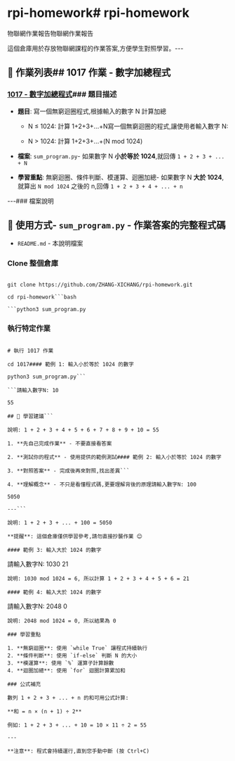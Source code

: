 # rpi-homework# rpi-homework

物聯網作業報告物聯網作業報告



這個倉庫用於存放物聯網課程的作業答案,方便學生對照學習。---



## 📁 作業列表## 1017 作業 - 數字加總程式



### [1017 - 數字加總程式](./1017/)### 題目描述

- **題目**: 寫一個無窮迴圈程式,根據輸入的數字 N 計算加總

  - N ≤ 1024: 計算 1+2+3+...+N寫一個無窮迴圈的程式,讓使用者輸入數字 N:

  - N > 1024: 計算 1+2+3+...+(N mod 1024)

- **檔案**: `sum_program.py`- 如果數字 N **小於等於 1024**,就回傳 `1 + 2 + 3 + ... + N`

- **學習重點**: 無窮迴圈、條件判斷、模運算、迴圈加總- 如果數字 N **大於 1024**,就算出 `N mod 1024` 之後的 n,回傳 `1 + 2 + 3 + 4 + ... + n`



---### 檔案說明



## 🚀 使用方式- `sum_program.py` - 作業答案的完整程式碼

- `README.md` - 本說明檔案

### Clone 整個倉庫

```bash### 如何執行

git clone https://github.com/ZHANG-XICHANG/rpi-homework.git

cd rpi-homework```bash

```python3 sum_program.py

```

### 執行特定作業

```bash### 程式執行範例

# 執行 1017 作業

cd 1017#### 範例 1: 輸入小於等於 1024 的數字

python3 sum_program.py```

```請輸入數字N: 10

55

## 📖 學習建議```

說明: 1 + 2 + 3 + 4 + 5 + 6 + 7 + 8 + 9 + 10 = 55

1. **先自己完成作業** - 不要直接看答案

2. **測試你的程式** - 使用提供的範例測試#### 範例 2: 輸入小於等於 1024 的數字

3. **對照答案** - 完成後再來對照,找出差異```

4. **理解概念** - 不只是看懂程式碼,更要理解背後的原理請輸入數字N: 100

5050

---```

說明: 1 + 2 + 3 + ... + 100 = 5050

**提醒**: 這個倉庫僅供學習參考,請勿直接抄襲作業 😊

#### 範例 3: 輸入大於 1024 的數字
```
請輸入數字N: 1030
21
```
說明: 1030 mod 1024 = 6, 所以計算 1 + 2 + 3 + 4 + 5 + 6 = 21

#### 範例 4: 輸入大於 1024 的數字
```
請輸入數字N: 2048
0
```
說明: 2048 mod 1024 = 0, 所以結果為 0

### 學習重點

1. **無窮迴圈**: 使用 `while True` 讓程式持續執行
2. **條件判斷**: 使用 `if-else` 判斷 N 的大小
3. **模運算**: 使用 `%` 運算子計算餘數
4. **迴圈加總**: 使用 `for` 迴圈計算累加和

### 公式補充

數列 1 + 2 + 3 + ... + n 的和可用公式計算:

**和 = n × (n + 1) ÷ 2**

例如: 1 + 2 + 3 + ... + 10 = 10 × 11 ÷ 2 = 55

---

**注意**: 程式會持續運行,直到您手動中斷 (按 Ctrl+C)
